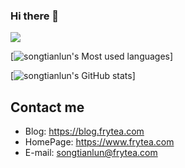 ### Hi there 👋

![](https://komarev.com/ghpvc/?username=songtianlun&color=brightgreen)

[![songtianlun's Most used languages](https://github-readme-stats.vercel.app/api/top-langs/?username=songtianlun&layout=compact&hide_border=true&langs_count=10)]

[![songtianlun's GitHub stats](https://github-readme-stats.vercel.app/api?username=songtianlun&count_private=true)]




## Contact me

 - Blog: <https://blog.frytea.com>
 - HomePage: <https://www.frytea.com>
 - E-mail: <songtianlun@frytea.com>

<!--
**songtianlun/songtianlun** is a ✨ _special_ ✨ repository because its `README.md` (this file) appears on your GitHub profile.

Here are some ideas to get you started:

- 🔭 I’m currently working on ...
- 🌱 I’m currently learning ...
- 👯 I’m looking to collaborate on ...
- 🤔 I’m looking for help with ...
- 💬 Ask me about ...
- 📫 How to reach me: ...
- 😄 Pronouns: ...
- ⚡ Fun fact: ...
-->
